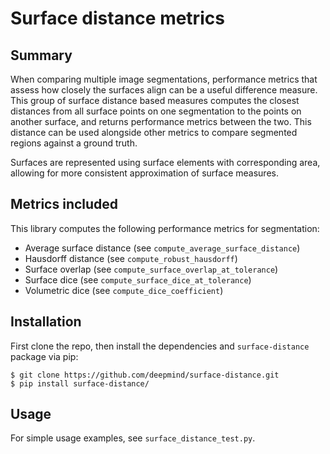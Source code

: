 # Surface distance metrics

## Summary
When comparing multiple image segmentations, performance metrics that assess how closely the surfaces align can be a useful difference measure. This group of surface distance based measures computes the closest distances from all surface points on one segmentation to the points on another surface, and returns performance metrics between the two. This distance can be used alongside other metrics to compare segmented regions against a ground truth.

Surfaces are represented using surface elements with corresponding area, allowing for more consistent approximation of surface measures.

## Metrics included
This library computes the following performance metrics for segmentation:

- Average surface distance (see `compute_average_surface_distance`)
- Hausdorff distance (see `compute_robust_hausdorff`)
- Surface overlap (see `compute_surface_overlap_at_tolerance`)
- Surface dice (see `compute_surface_dice_at_tolerance`)
- Volumetric dice (see `compute_dice_coefficient`)

## Installation
First clone the repo, then install the dependencies and `surface-distance`
package via pip:

```shell
$ git clone https://github.com/deepmind/surface-distance.git
$ pip install surface-distance/
```

## Usage
For simple usage examples, see `surface_distance_test.py`.
